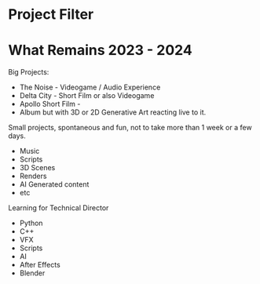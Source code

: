# Project Filter

# What Remains 2023 - 2024

Big Projects:
- The Noise - Videogame / Audio Experience
- Delta City - Short Film or also Videogame
- Apollo Short Film - 
- Album but with 3D or 2D Generative Art reacting live to it.

Small projects, spontaneous and fun, not to take more than 1 week or a few days.
- Music
- Scripts
- 3D Scenes
- Renders
- AI Generated content
- etc

Learning for Technical Director
- Python
- C++
- VFX
- Scripts
- AI
- After Effects
- Blender


